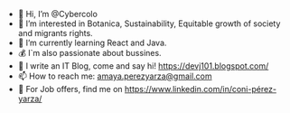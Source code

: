 - 👋 Hi, I’m @Cybercolo
- 👀 I’m interested in Botanica, Sustainability, Equitable growth of society and migrants rights.
- 🌱 I’m currently learning React and Java.
- 💰 I`m also passionate about bussines.
- 💞️ I write an IT Blog, come and say hi! https://devj101.blogspot.com/
- 📫 How to reach me: amaya.perezyarza@gmail.com
- 👀 For Job offers, find me on https://www.linkedin.com/in/coni-pérez-yarza/ 

<!---
Cybercolo/Cybercolo is a ✨ special ✨ repository because its `README.md` (this file) appears on your GitHub profile.
You can click the Preview link to take a look at your changes.
--->
